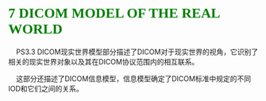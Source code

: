 <h1>
	<font face="Microsoft YaHei" color=green>
		7 DICOM MODEL OF THE REAL WORLD
	</font>
</h1>
<p>
	&nbsp &nbsp PS3.3 DICOM现实世界模型部分描述了DICOM对于现实世界的视角，它识别了相关的现实世界对象以及其在DICOM协议范围内的相互联系。</br>
</p>
<p>
	&nbsp &nbsp 这部分还描述了DICOM信息模型，信息模型确定了DICOM标准中规定的不同IOD和它们之间的关系。
</p>